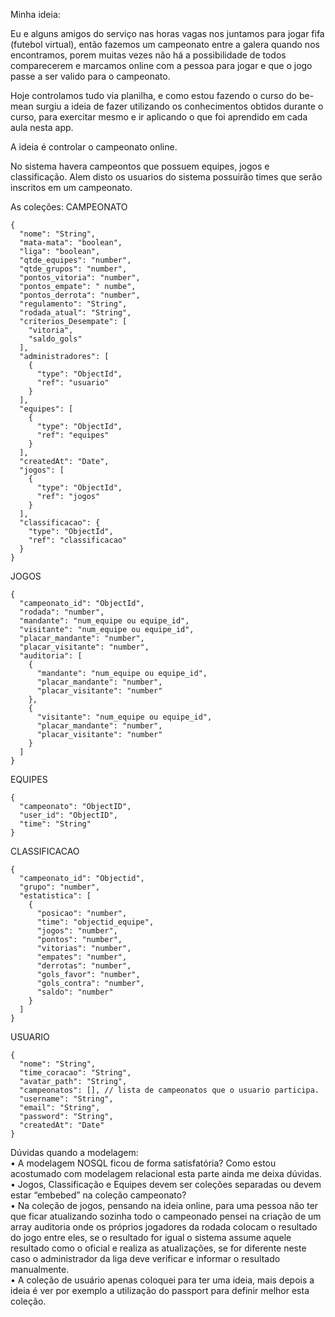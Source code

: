 Minha ideia:

Eu e alguns amigos do serviço nas horas vagas nos juntamos para jogar fifa (futebol virtual), então fazemos um campeonato entre a galera quando nos encontramos, porem muitas vezes não há a possibilidade de todos comparecerem e marcamos online com a pessoa para jogar e que o jogo passe a ser valido para o campeonato.

Hoje controlamos tudo via planilha, e como estou fazendo o curso do be-mean surgiu a ideia de fazer utilizando os conhecimentos obtidos durante o curso, para exercitar mesmo e ir aplicando o que foi aprendido em cada aula nesta app.

A ideia é controlar o campeonato online. 

No sistema havera campeontos que possuem equipes, jogos e classificação. Alem disto os usuarios do sistema possuirão times que serão inscritos em um campeonato.

As coleções:
CAMPEONATO 
```
{     
  "nome": "String",  
  "mata-mata": "boolean",  
  "liga": "boolean",  
  "qtde_equipes": "number",  
  "qtde_grupos": "number",  
  "pontos_vitoria": "number",  
  "pontos_empate": " numbe",  
  "pontos_derrota": "number",  
  "regulamento": "String",  
  "rodada_atual": "String",  
  "criterios_Desempate": [   
    "vitoria",  
    "saldo_gols"  
  ],
  "administradores": [ 
    { 
      "type": "ObjectId",
      "ref": "usuario"
    }
  ],
  "equipes": [ 
    { 
      "type": "ObjectId",
      "ref": "equipes"
    }
  ],
  "createdAt": "Date",
  "jogos": [ 
    { 
      "type": "ObjectId",
      "ref": "jogos"
    }
  ],
  "classificacao": { 
    "type": "ObjectId",
    "ref": "classificacao"
  }
}
```

JOGOS
```
{ 
  "campeonato_id": "ObjectId",
  "rodada": "number",
  "mandante": "num_equipe ou equipe_id",
  "visitante": "num_equipe ou equipe_id",
  "placar_mandante": "number",
  "placar_visitante": "number",
  "auditoria": [ 
    { 
      "mandante": "num_equipe ou equipe_id",
      "placar_mandante": "number",
      "placar_visitante": "number"
    },
    { 
      "visitante": "num_equipe ou equipe_id",
      "placar_mandante": "number",
      "placar_visitante": "number"
    }
  ]
}
```

EQUIPES
```
{ 
  "campeonato": "ObjectID",
  "user_id": "ObjectID",
  "time": "String"
}
```

CLASSIFICACAO
```
{ 
  "campeonato_id": "Objectid",
  "grupo": "number",
  "estatistica": [ 
    { 
      "posicao": "number",
      "time": "objectid_equipe",
      "jogos": "number",
      "pontos": "number",
      "vitorias": "number",
      "empates": "number",
      "derrotas": "number",
      "gols_favor": "number",
      "gols_contra": "number",
      "saldo": "number"
    }
  ]
}
```

USUARIO
```
{ 
  "nome": "String",
  "time_coracao": "String",
  "avatar_path": "String",
  "campeonatos": [], // lista de campeonatos que o usuario participa.
  "username": "String",
  "email": "String",
  "password": "String",
  "createdAt": "Date"
}
```

Dúvidas quando a modelagem:  
•	A modelagem NOSQL ficou de forma satisfatória? Como estou acostumado com modelagem relacional esta parte ainda me deixa dúvidas. 
•	Jogos, Classificação e Equipes devem ser coleções separadas ou devem estar “embebed” na coleção campeonato?  
•	Na coleção de jogos, pensando na ideia online, para uma pessoa não ter que ficar atualizando sozinha todo o campeonado pensei na criação de um array auditoria onde os próprios jogadores da rodada colocam o resultado do jogo entre eles, se o resultado for igual o sistema assume aquele resultado como o oficial e realiza as atualizações, se for diferente neste caso o administrador da liga deve verificar e informar o resultado manualmente.  
•	A coleção de usuário apenas coloquei para ter uma ideia, mais depois a ideia é ver por exemplo a utilização do passport para definir melhor esta coleção.  
